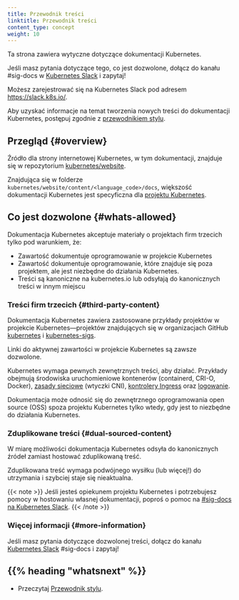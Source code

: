 ```yaml
---
title: Przewodnik treści
linktitle: Przewodnik treści
content_type: concept
weight: 10
---
```


<!-- overview -->

Ta strona zawiera wytyczne dotyczące dokumentacji Kubernetes.

Jeśli masz pytania dotyczące tego, co jest dozwolone, dołącz do
kanału #sig-docs w [Kubernetes Slack](https://slack.k8s.io/) i zapytaj!

Możesz zarejestrować się na Kubernetes Slack pod adresem https://slack.k8s.io/.

Aby uzyskać informacje na temat tworzenia nowych treści do dokumentacji
Kubernetes, postępuj zgodnie z [przewodnikiem stylu](/docs/contribute/style/style-guide).

<!-- body -->

## Przegląd {#overview}

Źródło dla strony internetowej Kubernetes, w tym dokumentacji, znajduje
się w repozytorium [kubernetes/website](https://github.com/kubernetes/website).

Znajdująca się w folderze `kubernetes/website/content/<language_code>/docs`,
większość dokumentacji Kubernetes jest specyficzna
dla [projektu Kubernetes](https://github.com/kubernetes/kubernetes).

## Co jest dozwolone {#whats-allowed}

Dokumentacja Kubernetes akceptuje materiały o projektach firm trzecich tylko pod warunkiem, że:

- Zawartość dokumentuje oprogramowanie w projekcie Kubernetes
- Zawartość dokumentuje oprogramowanie, które znajduje się poza projektem, ale jest niezbędne do działania Kubernetes.
- Treści są kanoniczne na kubernetes.io lub odsyłają do kanonicznych treści w innym miejscu

### Treści firm trzecich {#third-party-content}

Dokumentacja Kubernetes zawiera zastosowane przykłady projektów w projekcie
Kubernetes&mdash;projektów znajdujących się w organizacjach GitHub
[kubernetes](https://github.com/kubernetes) i [kubernetes-sigs](https://github.com/kubernetes-sigs).

Linki do aktywnej zawartości w projekcie Kubernetes są zawsze dozwolone.

Kubernetes wymaga pewnych zewnętrznych treści, aby działać. Przykłady obejmują środowiska
uruchomieniowe kontenerów (containerd, CRI-O, Docker), [zasady sieciowe](/docs/concepts/extend-kubernetes/compute-storage-net/network-plugins/)
(wtyczki CNI),
[kontrolery Ingress](/docs/concepts/services-networking/ingress-controllers/) oraz [logowanie](/docs/concepts/cluster-administration/logging/).

Dokumentacja może odnosić się do zewnętrznego oprogramowania open source (OSS)
spoza projektu Kubernetes tylko wtedy, gdy jest to niezbędne do działania Kubernetes.

### Zduplikowane treści {#dual-sourced-content}

W miarę możliwości dokumentacja Kubernetes odsyła do
kanonicznych źródeł zamiast hostować zduplikowaną treść.

Zduplikowana treść wymaga podwójnego wysiłku (lub
więcej!) do utrzymania i szybciej staje się nieaktualna.

{{< note >}}
Jeśli jesteś opiekunem projektu Kubernetes i potrzebujesz pomocy w hostowaniu własnej dokumentacji, poproś
o pomoc na [#sig-docs na Kubernetes Slack](https://kubernetes.slack.com/messages/C1J0BPD2M/).
{{< /note >}}

### Więcej informacji {#more-information}

Jeśli masz pytania dotyczące dozwolonej treści, dołącz do kanału [Kubernetes Slack](https://slack.k8s.io/) #sig-docs i zapytaj!

## {{% heading "whatsnext" %}}

* Przeczytaj [Przewodnik stylu](/docs/contribute/style/style-guide).
